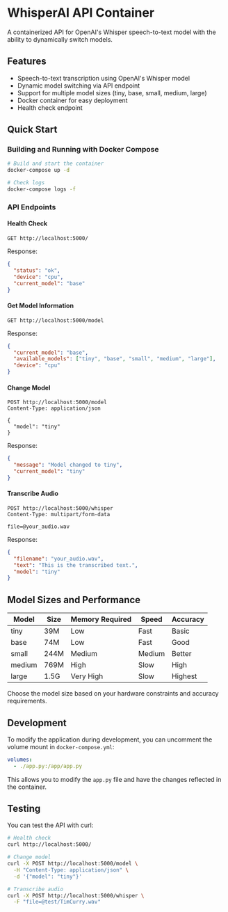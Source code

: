 # WhisperAI API Container

A containerized API for OpenAI's Whisper speech-to-text model with the ability to dynamically switch models.

## Features

- Speech-to-text transcription using OpenAI's Whisper model
- Dynamic model switching via API endpoint
- Support for multiple model sizes (tiny, base, small, medium, large)
- Docker container for easy deployment
- Health check endpoint

## Quick Start

### Building and Running with Docker Compose

```bash
# Build and start the container
docker-compose up -d

# Check logs
docker-compose logs -f
```

### API Endpoints

#### Health Check

```
GET http://localhost:5000/
```

Response:
```json
{
  "status": "ok",
  "device": "cpu",
  "current_model": "base"
}
```

#### Get Model Information

```
GET http://localhost:5000/model
```

Response:
```json
{
  "current_model": "base",
  "available_models": ["tiny", "base", "small", "medium", "large"],
  "device": "cpu"
}
```

#### Change Model

```
POST http://localhost:5000/model
Content-Type: application/json

{
  "model": "tiny"
}
```

Response:
```json
{
  "message": "Model changed to tiny",
  "current_model": "tiny"
}
```

#### Transcribe Audio

```
POST http://localhost:5000/whisper
Content-Type: multipart/form-data

file=@your_audio.wav
```

Response:
```json
{
  "filename": "your_audio.wav",
  "text": "This is the transcribed text.",
  "model": "tiny"
}
```

## Model Sizes and Performance

| Model | Size | Memory Required | Speed | Accuracy |
|-------|------|----------------|-------|----------|
| tiny  | 39M  | Low            | Fast  | Basic    |
| base  | 74M  | Low            | Fast  | Good     |
| small | 244M | Medium         | Medium| Better   |
| medium| 769M | High           | Slow  | High     |
| large | 1.5G | Very High      | Slow  | Highest  |

Choose the model size based on your hardware constraints and accuracy requirements.

## Development

To modify the application during development, you can uncomment the volume mount in `docker-compose.yml`:

```yaml
volumes:
  - ./app.py:/app/app.py
```

This allows you to modify the `app.py` file and have the changes reflected in the container.

## Testing

You can test the API with curl:

```bash
# Health check
curl http://localhost:5000/

# Change model
curl -X POST http://localhost:5000/model \
  -H "Content-Type: application/json" \
  -d '{"model": "tiny"}'

# Transcribe audio
curl -X POST http://localhost:5000/whisper \
  -F "file=@test/TimCurry.wav"
```
